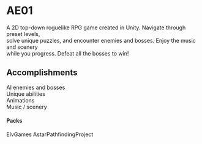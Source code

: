 # AE01
A 2D top-down roguelike RPG game created in Unity. Navigate through preset levels,  <br />
solve unique puzzles, and encounter enemies and bosses. Enjoy the music and scenery  <br />
while you progress. Defeat all the bosses to win!

## Accomplishments
AI enemies and bosses <br />
Unique abilities <br />
Animations <br />
Music / scenery <br />

#### Packs
ElvGames
AstarPathfindingProject
